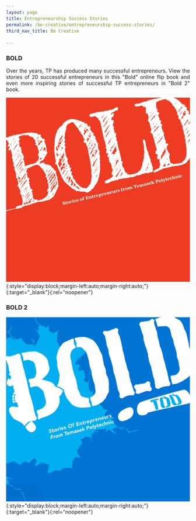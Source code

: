 ```yaml
---
layout: page
title: Entrepreneurship Success Stories
permalink: /be-creative/entrepreneurship-success-stories/
third_nav_title: Be Creative

---
```

### BOLD ###
<div style="text-align: justify">
    <p>
Over the years, TP has produced many successful entrepreneurs. View the stories of 20 successful entrepreneurs in this "Bold" online flip book and even more inspiring stories of successful TP entrepreneurs in "Bold 2" book.
          </p>
</div>      

[![BOLD](/images/BOLD.jpg)](https://www.tp.edu.sg/content/dam/tp-web/files/flipbook/BOLD/index.html){:style="display:block;margin-left:auto;margin-right:auto;"}{:target="_blank"}{:rel="noopener"}

### BOLD 2
[![BOLD 2](/images/BOLD2.jpg)](https://www.tp.edu.sg/content/dam/tp-web/files/flipbook/BOLD2/index.html){:style="display:block;margin-left:auto;margin-right:auto;"}{:target="_blank"}{:rel="noopener"}
